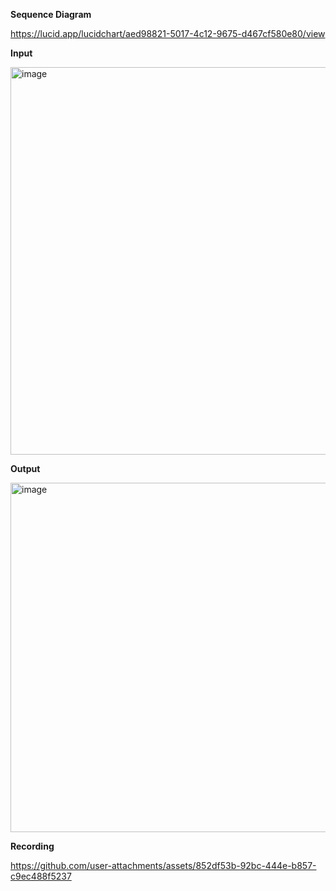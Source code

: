 **Sequence Diagram**

https://lucid.app/lucidchart/aed98821-5017-4c12-9675-d467cf580e80/view

**Input**

<img width="620" alt="image" src="https://github.com/user-attachments/assets/f60259f4-b71e-4db3-82c5-c4ef668bd90d" />

**Output**

<img width="559" alt="image" src="https://github.com/user-attachments/assets/8e6eb665-fd7c-4c30-9cd2-9cf93a34dc2b" />

**Recording**

https://github.com/user-attachments/assets/852df53b-92bc-444e-b857-c9ec488f5237

